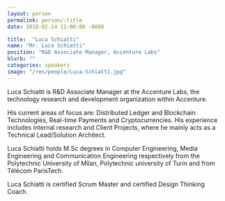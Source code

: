 ```yaml
---
layout: person
permalink: person/:title
date: 2018-02-24 12:00:00 -0600

title:  "Luca Schiatti"
name: "Mr. Luca Schiatti"
position: "R&D Associate Manager, Accenture Labs"
blurb: ""
categories: speakers
image: "/res/people/Luca-Schiatti.jpg"
---
```


Luca Schiatti is R&D Associate Manager at the Accenture Labs, the technology research and development organization within Accenture.

His current areas of focus are: Distributed Ledger and Blockchain Technologies, Real-time Payments and Cryptocurrencies. His experience includes internal research and Client Projects, where he mainly acts as a Technical Lead/Solution Architect.

Luca Schiatti holds M.Sc degrees in Computer Engineering, Media Engineering and Communication Engineering respectively from the Polytechnic University of Milan, Polytechnic university of Turin and from Télécom ParisTech.

Luca Schiatti is certified Scrum Master and certified Design Thinking Coach.